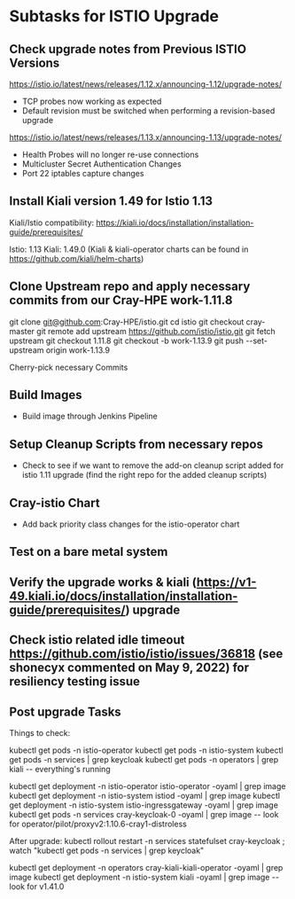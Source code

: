 # Subtasks for ISTIO Upgrade

## Check upgrade notes from Previous ISTIO Versions

https://istio.io/latest/news/releases/1.12.x/announcing-1.12/upgrade-notes/

- TCP probes now working as expected 
- Default revision must be switched when performing a revision-based upgrade

https://istio.io/latest/news/releases/1.13.x/announcing-1.13/upgrade-notes/

- Health Probes will no longer re-use connections
- Multicluster Secret Authentication Changes
- Port 22 iptables capture changes


## Install Kiali version 1.49 for Istio 1.13

Kiali/Istio compatibility: https://kiali.io/docs/installation/installation-guide/prerequisites/

Istio: 1.13 Kiali: 1.49.0 (Kiali & kiali-operator charts can be found in https://github.com/kiali/helm-charts)

## Clone Upstream repo and apply necessary commits from our Cray-HPE work-1.11.8

git clone git@github.com:Cray-HPE/istio.git
cd istio
git checkout cray-master
git remote add upstream https://github.com/istio/istio.git
git fetch upstream
git checkout 1.11.8
git checkout -b work-1.13.9
git push --set-upstream origin work-1.13.9

Cherry-pick necessary Commits

## Build Images
- Build image through Jenkins Pipeline

## Setup Cleanup Scripts from necessary repos
- Check to see if we want to remove the add-on cleanup script added for istio 1.11 upgrade (find the right repo for the added cleanup scripts)

## Cray-istio Chart
- Add back priority class changes for the istio-operator chart

## Test on a bare metal system

## Verify the upgrade works & kiali (https://v1-49.kiali.io/docs/installation/installation-guide/prerequisites/) upgrade

## Check istio related idle timeout https://github.com/istio/istio/issues/36818 (see shonecyx commented on May 9, 2022) for resiliency testing issue

## Post upgrade Tasks

Things to check:

kubectl get pods -n istio-operator
kubectl get pods -n istio-system
kubectl get pods -n services | grep keycloak
kubectl get pods -n operators | grep kiali
  -- everything's running

kubectl get deployment -n istio-operator istio-operator -oyaml | grep image
kubectl get deployment -n istio-system istiod -oyaml | grep image
kubectl get deployment -n istio-system istio-ingressgateway -oyaml | grep image
kubectl get pods -n services cray-keycloak-0 -oyaml | grep image
  -- look for operator/pilot/proxyv2:1.10.6-cray1-distroless

After upgrade:
  kubectl rollout restart -n services statefulset cray-keycloak ; watch "kubectl get pods -n services | grep keycloak"

kubectl get deployment -n operators cray-kiali-kiali-operator -oyaml | grep image
kubectl get deployment -n istio-system kiali -oyaml | grep image
  -- look for v1.41.0
